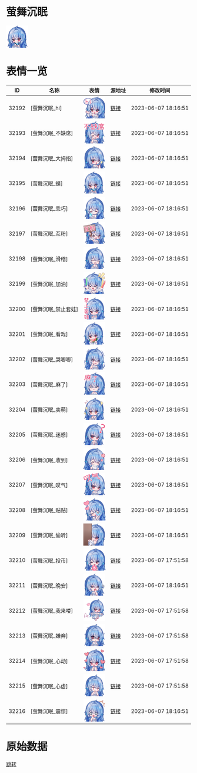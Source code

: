 # 萤舞沉眠

<img src="./cover.png" height="60" alt="cover" />

# 表情一览

|ID|名称|表情|源地址|修改时间|
|----|----|----|----|----|
|32192|[萤舞沉眠_hi]|<img src="./pic/032192_%5B萤舞沉眠_hi%5D.png" height="60" alt="hi"/>|[链接](https://i0.hdslb.com/bfs/emote/f06cea3d4f0662a759d16088b0b652f38c317d7e.png)|2023-06-07 18:16:51|
|32193|[萤舞沉眠_不缺席]|<img src="./pic/032193_%5B萤舞沉眠_不缺席%5D.png" height="60" alt="不缺席"/>|[链接](https://i0.hdslb.com/bfs/emote/e28e593e5a386d13ea063981de7074cd62404f92.png)|2023-06-07 18:16:51|
|32194|[萤舞沉眠_大拇指]|<img src="./pic/032194_%5B萤舞沉眠_大拇指%5D.png" height="60" alt="大拇指"/>|[链接](https://i0.hdslb.com/bfs/emote/4b116b9c2088c70d031045bdd04e89dc2fd93a65.png)|2023-06-07 18:16:51|
|32195|[萤舞沉眠_蝶]|<img src="./pic/032195_%5B萤舞沉眠_蝶%5D.png" height="60" alt="蝶"/>|[链接](https://i0.hdslb.com/bfs/emote/601511cac85f458b1f9e3167c0b5a73ceb034596.png)|2023-06-07 18:16:51|
|32196|[萤舞沉眠_乖巧]|<img src="./pic/032196_%5B萤舞沉眠_乖巧%5D.png" height="60" alt="乖巧"/>|[链接](https://i0.hdslb.com/bfs/emote/791ccd1297460845782d4486b8dfdf499d37ab03.png)|2023-06-07 18:16:51|
|32197|[萤舞沉眠_互粉]|<img src="./pic/032197_%5B萤舞沉眠_互粉%5D.png" height="60" alt="互粉"/>|[链接](https://i0.hdslb.com/bfs/emote/2557f6f835f18cd8919ad8503785a4e3d71c3b1f.png)|2023-06-07 18:16:51|
|32198|[萤舞沉眠_滑稽]|<img src="./pic/032198_%5B萤舞沉眠_滑稽%5D.png" height="60" alt="滑稽"/>|[链接](https://i0.hdslb.com/bfs/emote/9c46862a7815a7f352700fee8e32e9348202ab08.png)|2023-06-07 18:16:51|
|32199|[萤舞沉眠_加油]|<img src="./pic/032199_%5B萤舞沉眠_加油%5D.png" height="60" alt="加油"/>|[链接](https://i0.hdslb.com/bfs/emote/24d3b61ba45baf12626a2381c34f6b0ba6e492d0.png)|2023-06-07 18:16:51|
|32200|[萤舞沉眠_禁止套娃]|<img src="./pic/032200_%5B萤舞沉眠_禁止套娃%5D.png" height="60" alt="禁止套娃"/>|[链接](https://i0.hdslb.com/bfs/emote/d8152ef26fa3e7823857d807fe44e38498856faa.png)|2023-06-07 18:16:51|
|32201|[萤舞沉眠_看戏]|<img src="./pic/032201_%5B萤舞沉眠_看戏%5D.png" height="60" alt="看戏"/>|[链接](https://i0.hdslb.com/bfs/emote/9b16f99664d35aa71056f5d2f074952424df582b.png)|2023-06-07 18:16:51|
|32202|[萤舞沉眠_哭唧唧]|<img src="./pic/032202_%5B萤舞沉眠_哭唧唧%5D.png" height="60" alt="哭唧唧"/>|[链接](https://i0.hdslb.com/bfs/emote/7613153677d49ae7eba34a8575a6011ac5e21b38.png)|2023-06-07 18:16:51|
|32203|[萤舞沉眠_麻了]|<img src="./pic/032203_%5B萤舞沉眠_麻了%5D.png" height="60" alt="麻了"/>|[链接](https://i0.hdslb.com/bfs/emote/90a6b04e49373a9c051ccc20f35cee34c7665b49.png)|2023-06-07 18:16:51|
|32204|[萤舞沉眠_卖萌]|<img src="./pic/032204_%5B萤舞沉眠_卖萌%5D.png" height="60" alt="卖萌"/>|[链接](https://i0.hdslb.com/bfs/emote/621b20fd95278359eb8ac1ff0d195cbd092dd35d.png)|2023-06-07 18:16:51|
|32205|[萤舞沉眠_迷惑]|<img src="./pic/032205_%5B萤舞沉眠_迷惑%5D.png" height="60" alt="迷惑"/>|[链接](https://i0.hdslb.com/bfs/emote/0d0c083b55420426692c52ded3d34c4e67660f56.png)|2023-06-07 18:16:51|
|32206|[萤舞沉眠_收到]|<img src="./pic/032206_%5B萤舞沉眠_收到%5D.png" height="60" alt="收到"/>|[链接](https://i0.hdslb.com/bfs/emote/976a221f32ed46fa5bcadaa87cafa049f5bd1bc3.png)|2023-06-07 18:16:51|
|32207|[萤舞沉眠_叹气]|<img src="./pic/032207_%5B萤舞沉眠_叹气%5D.png" height="60" alt="叹气"/>|[链接](https://i0.hdslb.com/bfs/emote/454ca1b5ef9dade34b88c23d6265f9ede32f07e3.png)|2023-06-07 18:16:51|
|32208|[萤舞沉眠_贴贴]|<img src="./pic/032208_%5B萤舞沉眠_贴贴%5D.png" height="60" alt="贴贴"/>|[链接](https://i0.hdslb.com/bfs/emote/bde552997e3855b21ede2206e41559ea6c2c802e.png)|2023-06-07 18:16:51|
|32209|[萤舞沉眠_偷听]|<img src="./pic/032209_%5B萤舞沉眠_偷听%5D.png" height="60" alt="偷听"/>|[链接](https://i0.hdslb.com/bfs/emote/7a6da10f0a61ed2b67176e9a69a01b39d3996de8.png)|2023-06-07 18:16:51|
|32210|[萤舞沉眠_投币]|<img src="./pic/032210_%5B萤舞沉眠_投币%5D.png" height="60" alt="投币"/>|[链接](https://i0.hdslb.com/bfs/emote/3bc3913ed25a5de1cc5906e1d79c223375de3260.png)|2023-06-07 17:51:58|
|32211|[萤舞沉眠_晚安]|<img src="./pic/032211_%5B萤舞沉眠_晚安%5D.png" height="60" alt="晚安"/>|[链接](https://i0.hdslb.com/bfs/emote/ad005f8a54fd5c961b6953ff0276b3a3a562a751.png)|2023-06-07 18:16:51|
|32212|[萤舞沉眠_我来喽]|<img src="./pic/032212_%5B萤舞沉眠_我来喽%5D.png" height="60" alt="我来喽"/>|[链接](https://i0.hdslb.com/bfs/emote/c45f0bd829ecfe4ab8a8a3676615c70d48dfc711.png)|2023-06-07 17:51:58|
|32213|[萤舞沉眠_嫌弃]|<img src="./pic/032213_%5B萤舞沉眠_嫌弃%5D.png" height="60" alt="嫌弃"/>|[链接](https://i0.hdslb.com/bfs/emote/f2bdaf3e81da7efe1f832e02c18a9e0f8ae84940.png)|2023-06-07 17:51:58|
|32214|[萤舞沉眠_心动]|<img src="./pic/032214_%5B萤舞沉眠_心动%5D.png" height="60" alt="心动"/>|[链接](https://i0.hdslb.com/bfs/emote/927833db4e1658be01f88b25da2093ac9c37ebda.png)|2023-06-07 17:51:58|
|32215|[萤舞沉眠_心虚]|<img src="./pic/032215_%5B萤舞沉眠_心虚%5D.png" height="60" alt="心虚"/>|[链接](https://i0.hdslb.com/bfs/emote/803499a8bf7227363e8d1025a248485c3093c861.png)|2023-06-07 17:51:58|
|32216|[萤舞沉眠_震惊]|<img src="./pic/032216_%5B萤舞沉眠_震惊%5D.png" height="60" alt="震惊"/>|[链接](https://i0.hdslb.com/bfs/emote/bccb1577bd4fa819a90faa2a02f3eabc80473659.png)|2023-06-07 18:16:51|

# 原始数据

[跳转](./raw.json)

